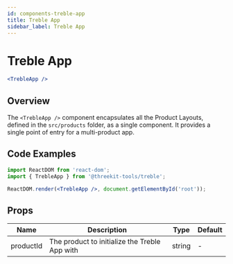 ```yaml
---
id: components-treble-app
title: Treble App
sidebar_label: Treble App
---
```


# Treble App

```jsx
<TrebleApp />
```

## Overview

The `<TrebleApp />` component encapsulates all the Product Layouts, defined in the `src/products` folder, as a single component. It provides a single point of entry for a multi-product app.

## Code Examples

```jsx
import ReactDOM from 'react-dom';
import { TrebleApp } from '@threekit-tools/treble';

ReactDOM.render(<TrebleApp />, document.getElementById('root'));
```

## Props

| Name      | Description                                   | Type   | Default |
| --------- | --------------------------------------------- | ------ | ------- |
| productId | The product to initialize the Treble App with | string | -       |

